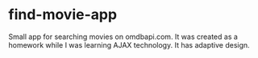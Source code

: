 # find-movie-app
Small app for searching movies on omdbapi.com. It was created as a homework while I was learning AJAX technology. It has adaptive design.
